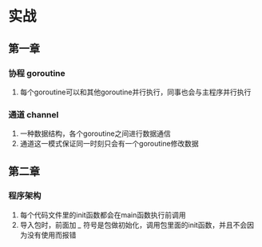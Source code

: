 # 实战

## 第一章

### 协程 goroutine
1. 每个goroutine可以和其他goroutine并行执行，同事也会与主程序并行执行

### 通道 channel
1. 一种数据结构，各个goroutine之间进行数据通信
2. 通道这一模式保证同一时刻只会有一个goroutine修改数据

## 第二章

### 程序架构
1. 每个代码文件里的init函数都会在main函数执行前调用
2. 导入包时，前面加 *_* 符号是包做初始化，调用包里面的init函数，并且不会因为没有使用而报错
